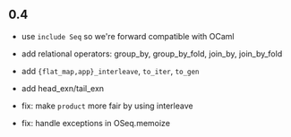 ## 0.4

- use `include Seq` so we're forward compatible with OCaml
- add relational operators: group_by, group_by_fold, join_by, join_by_fold
- add `{flat_map,app}_interleave`, `to_iter`, `to_gen`
- add head_exn/tail_exn

- fix: make `product` more fair by using interleave
- fix: handle exceptions in OSeq.memoize
